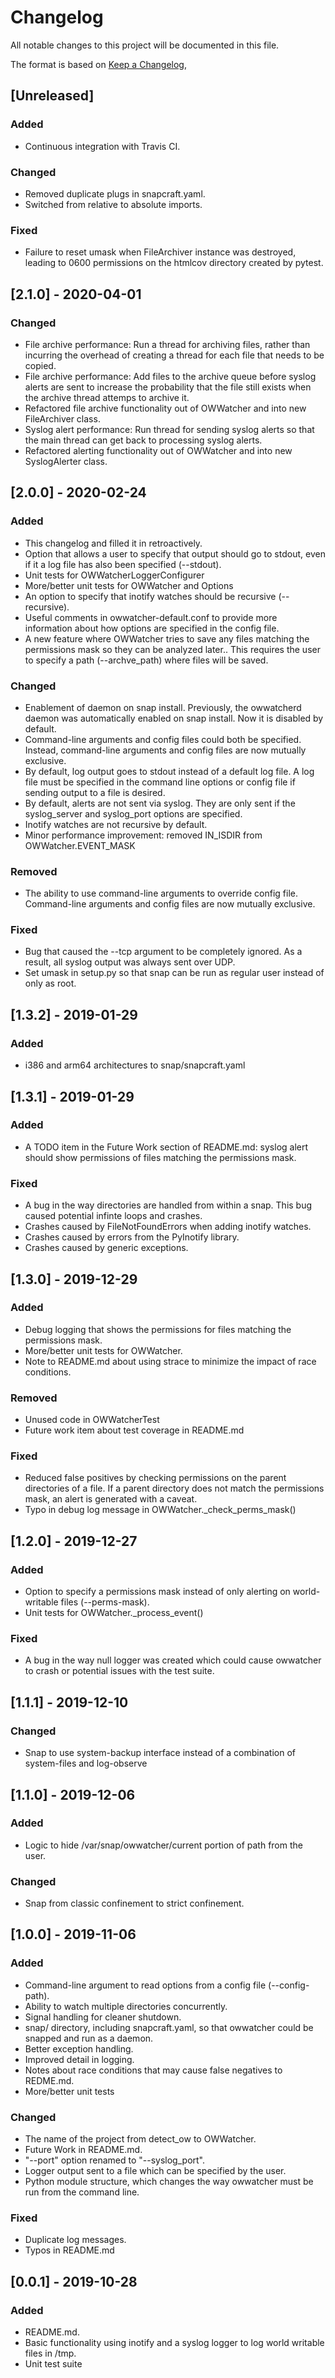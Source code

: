 # Changelog

All notable changes to this project will be documented in this file.

The format is based on [Keep a Changelog](https://keepachangelog.com/en/1.0.0/),

## [Unreleased]
### Added
- Continuous integration with Travis CI.

### Changed
- Removed duplicate plugs in snapcraft.yaml.
- Switched from relative to absolute imports.

### Fixed
- Failure to reset umask when FileArchiver instance was destroyed, leading to
  0600 permissions on the htmlcov directory created by pytest.

## [2.1.0] - 2020-04-01
### Changed
- File archive performance: Run a thread for archiving files, rather than
  incurring the overhead of creating a thread for each file that needs to be
  copied.
- File archive performance: Add files to the archive queue before syslog alerts
  are sent to increase the probability that the file still exists when the
  archive thread attemps to archive it.
- Refactored file archive functionality out of OWWatcher and into new
  FileArchiver class.
- Syslog alert performance: Run thread for sending syslog alerts so that the
  main thread can get back to processing syslog alerts.
- Refactored alerting functionality out of OWWatcher and into new SyslogAlerter
  class.

## [2.0.0] - 2020-02-24
### Added
- This changelog and filled it in retroactively.
- Option that allows a user to specify that output should go to stdout, even if
  it a log file has also been specified (--stdout).
- Unit tests for OWWatcherLoggerConfigurer
- More/better unit tests for OWWatcher and Options
- An option to specify that inotify watches should be recursive (--recursive).
- Useful comments in owwatcher-default.conf to provide more information about
  how options are specified in the config file.
- A new feature where OWWatcher tries to save any files matching the permissions
  mask so they can be analyzed later.. This requires the user to specify a path
  (--archve_path) where files will be saved.

### Changed
- Enablement of daemon on snap install. Previously, the owwatcherd daemon was
  automatically enabled on snap install. Now it is disabled by default.
- Command-line arguments and config files could both be specified. Instead,
  command-line arguments and config files are now mutually exclusive.
- By default, log output goes to stdout instead of a default log file. A log
  file must be specified in the command line options or config file if sending
  output to a file is desired.
- By default, alerts are not sent via syslog. They are only sent if the
  syslog_server and syslog_port options are specified.
- Inotify watches are not recursive by default.
- Minor performance improvement: removed IN_ISDIR from OWWatcher.EVENT_MASK

### Removed
- The ability to use command-line arguments to override config file.
  Command-line arguments and config files are now mutually exclusive.

### Fixed
- Bug that caused the --tcp argument to be completely ignored. As a result, all
  syslog output was always sent over UDP.
- Set umask in setup.py so that snap can be run as regular user instead of only
  as root.

## [1.3.2] - 2019-01-29
### Added
- i386 and arm64 architectures to snap/snapcraft.yaml

## [1.3.1] - 2019-01-29
### Added
- A TODO item in the Future Work section of README.md: syslog alert should show
  permissions of files matching the permissions mask.

### Fixed
- A bug in the way directories are handled from within a snap. This bug caused
  potential infinte loops and crashes.
 - Crashes caused by FileNotFoundErrors when adding inotify watches.
 - Crashes caused by errors from the PyInotify library.
 - Crashes caused by generic exceptions.

## [1.3.0] - 2019-12-29
### Added
- Debug logging that shows the permissions for files matching the permissions
  mask.
- More/better unit tests for OWWatcher.
- Note to README.md about using strace to minimize the impact of race
  conditions.

### Removed
- Unused code in OWWatcherTest
- Future work item about test coverage in README.md

### Fixed
- Reduced false positives by checking permissions on the parent directories of a
  file. If a parent directory does not match the permissions mask, an alert is
  generated with a caveat.
- Typo in debug log message in OWWatcher._check_perms_mask()

## [1.2.0] - 2019-12-27
### Added
- Option to specify a permissions mask instead of only alerting on
  world-writable files (--perms-mask).
- Unit tests for OWWatcher._process_event()

### Fixed
- A bug in the way null logger was created which could cause owwatcher to crash
  or potential issues with the test suite.

## [1.1.1] - 2019-12-10
### Changed
- Snap to use system-backup interface instead of a combination of system-files
  and log-observe

## [1.1.0] - 2019-12-06
### Added
- Logic to hide /var/snap/owwatcher/current portion of path from the user.

### Changed
- Snap from classic confinement to strict confinement.

## [1.0.0] - 2019-11-06
### Added
- Command-line argument to read options from a config file (--config-path).
- Ability to watch multiple directories concurrently.
- Signal handling for cleaner shutdown.
- snap/ directory, including snapcraft.yaml, so that owwatcher could be snapped
  and run as a daemon.
- Better exception handling.
- Improved detail in logging.
- Notes about race conditions that may cause false negatives to REDME.md.
- More/better unit tests

### Changed
- The name of the project from detect_ow to OWWatcher.
- Future Work in README.md.
- "--port" option renamed to "--syslog_port".
- Logger output sent to a file which can be specified by the user.
- Python module structure, which changes the way owwatcher must be run from the
  command line.

### Fixed
- Duplicate log messages.
- Typos in README.md

## [0.0.1] - 2019-10-28
### Added
- README.md.
- Basic functionality using inotify and a syslog logger to log world writable
  files in /tmp.
- Unit test suite
